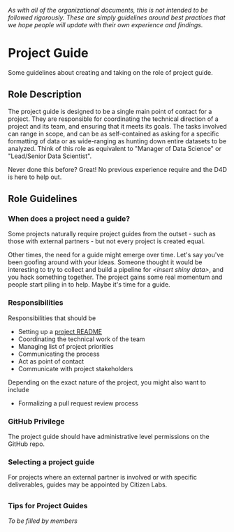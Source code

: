 *As with all of the organizational documents, this is not intended to be followed rigorously. These are simply guidelines around best practices that we hope people will update with their own experience and findings.*


# Project Guide
Some guidelines about creating and taking on the role of project guide.

## Role Description
The project guide is designed to be a single main point of contact for a project. They are responsible for coordinating the technical direction of a project and its team, and ensuring that it meets its goals. The tasks involved can range in scope, and can be as self-contained as asking for a specific formatting of data or as wide-ranging as hunting down entire datasets to be analyzed. Think of this role as equivalent to "Manager of Data Science" or "Lead/Senior Data Scientist".

Never done this before? Great! No previous experience require and the D4D is here to help out.

## Role Guidelines
### When does a project need a guide?
Some projects naturally require project guides from the outset - such as those with external partners - but not every project is created equal.

Other times, the need for a guide might emerge over time. Let's say you've been goofing around with your ideas. Someone thought it would be interesting to try to collect and build a pipeline for *\<insert shiny data>*, and you hack something together. The project gains some real momentum and people start piling in to help. Maybe it's time for a guide.

### Responsibilities
Responsibilities that should be

- Setting up a [project README](https://github.com/citizenlabsgr/read-first/new-project-template.md)
- Coordinating the technical work of the team
- Managing list of project priorities
- Communicating the process
- Act as point of contact
- Communicate with project stakeholders

Depending on the exact nature of the project, you might also want to include

- Formalizing a pull request review process


### GitHub Privilege
The project guide should have administrative level permissions on the GitHub repo.

### Selecting a project guide
For projects where an external partner is involved or with specific deliverables, guides may be appointed by Citizen Labs.


##

### Tips for Project Guides
*To be filled by members*
